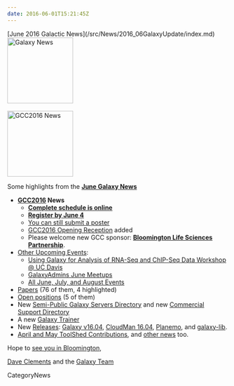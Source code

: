 ```yaml
---
date: 2016-06-01T15:21:45Z
---
```

<div class='newsItemHeader'>[June 2016 Galactic News](/src/News/2016_06GalaxyUpdate/index.md)</div>

<div class='right'>
<a href='/GalaxyUpdates/2016_06'><img src='/Images/GalaxyLogos/GalaxyNews.png' alt='Galaxy News' width=150 /></a><br />
<br />
<a href='/GalaxyUpdates/2016_06#gcc2016'><img src='/Images/Logos/GCC2016LogoTallBig.png' alt='GCC2016 News' width="150" /></a></div>

Some highlights from the **[June Galaxy News](/src/GalaxyUpdates/2016_06/index.md)**

* **[GCC2016](/src/GalaxyUpdates/2016_06/index.md#gcc2016) News**
  * **[Complete schedule is online](/src/GalaxyUpdates/2016_06/index.md#complete-schedule-online)**
  * **[Register by June 4](/src/GalaxyUpdates/2016_06/index.md#registration-june-4)**
  * [You can still submit a poster](/src/GalaxyUpdates/2016_06/index.md#posters-there-is-still-space)
  * [GCC2016 Opening Reception](/src/GalaxyUpdates/2016_06/index.md#opening-reception-added) added
  * Please welcome new GCC sponsor: **[Bloomington Life Sciences Partnership](/src/GalaxyUpdates/2016_06/index.md#bloomington-life-sciences-partnership)**.
* [Other Upcoming Events](/src/GalaxyUpdates/2016_06/index.md#upcoming-events):
  * [Using Galaxy for Analysis of RNA-Seq and ChIP-Seq Data Workshop @ UC Davis](/src/GalaxyUpdates/2016_06/index.md#using-galaxy-for-analysis-of-rna-seq-and-chip-seq-data)
  * [GalaxyAdmins June Meetups](/src/GalaxyUpdates/2016_06/index.md#galaxyadmins-june-meetups)
  * [All June, July, and August Events](/src/GalaxyUpdates/2016_06/index.md#june-july-and-august-events)
* [Papers](/src/GalaxyUpdates/2016_06/index.md#new-papers) (76 of them, 4 highlighted)
* [Open positions](/src/GalaxyUpdates/2016_06/index.md#whos-hiring) (5 of them)
* New [Semi-Public Galaxy Servers Directory](/src/GalaxyUpdates/2016_06/index.md#new-semi-public-galaxy-servers-directory) and new [Commercial Support Directory](/src/GalaxyUpdates/2016_06/index.md#new-commercial-support-directory)
* A new [Galaxy Trainer](/src/GalaxyUpdates/2016_06/index.md#galaxy-community-hubs) 
* New [Releases](/src/GalaxyUpdates/2016_06/index.md#releases): [Galaxy v16.04](/src/GalaxyUpdates/2016_06/index.md#galaxy-v1604), [CloudMan 16.04](/src/GalaxyUpdates/2016_06/index.md#cloudman-1604), [Planemo](/GalaxyUpdates/2016_06#planemo-0250---0260), and [galaxy-lib](/src/GalaxyUpdates/2016_06/index.md#galaxy-lib-1671---1677).
* [April and May ToolShed Contributions](/src/GalaxyUpdates/2016_06/index.md#toolshed-contributions), and [other news](/src/GalaxyUpdates/2016_06/index.md#other-news) too.

Hope to [see you in Bloomington](https://gcc2016.iu.edu/),

[Dave Clements](/src/DaveClements/index.md) and the [Galaxy Team](/src/GalaxyTeam/index.md)


CategoryNews
